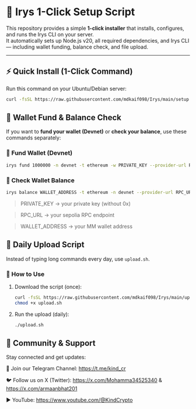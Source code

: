 # 🚀 Irys 1-Click Setup Script

This repository provides a simple **1-click installer** that installs, configures, and runs the Irys CLI on your server.  
It automatically sets up Node.js v20, all required dependencies, and Irys CLI — including wallet funding, balance check, and file upload.  

---

## ⚡ Quick Install (1-Click Command)

Run this command on your Ubuntu/Debian server:

```bash
curl -fsSL https://raw.githubusercontent.com/mdkaif098/Irys/main/setup.sh | bash
```

## 💸 Wallet Fund & Balance Check

If you want to **fund your wallet (Devnet)** or **check your balance**, use these commands separately:

### 🔹 Fund Wallet (Devnet)
```bash
irys fund 1000000 -n devnet -t ethereum -w PRIVATE_KEY --provider-url RPC_URL
```

### 🔹 Check Wallet Balance
```bash
irys balance WALLET_ADDRESS -t ethereum -n devnet --provider-url RPC_URL
```
> PRIVATE_KEY → your private key (without 0x)

> RPC_URL → your sepolia RPC endpoint

> WALLET_ADDRESS → your MM wallet address

## 📂 Daily Upload Script

Instead of typing long commands every day, use `upload.sh`.

### 🔸 How to Use
1. Download the script (once):
   ```bash
   curl -fsSL https://raw.githubusercontent.com/mdkaif098/Irys/main/upload.sh -o upload.sh
   chmod +x upload.sh
   ```
2. Run the upload (daily):
   ```bash
   ./upload.sh
   ```

## 📢 Community & Support

Stay connected and get updates:

💬 Join our Telegram Channel: https://t.me/kind_cr

🐦 Follow us on X (Twitter): https://x.com/Mohamma34525340 & https://x.com/armaanbhat201

▶️ YouTube: https://www.youtube.com/@KindCrypto
